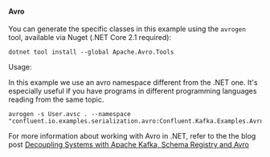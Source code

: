#### Avro

You can generate the specific classes in this example using the `avrogen` tool, available via Nuget (.NET Core 2.1 required):

```
dotnet tool install --global Apache.Avro.Tools
```

Usage:

In this example we use an avro namespace different from the .NET one.
It's especially useful if you have programs in different
programming languages reading from the same topic.

```
avrogen -s User.avsc . --namespace "confluent.io.examples.serialization.avro:Confluent.Kafka.Examples.AvroSpecificEncryption"
```

For more information about working with Avro in .NET, refer to the the blog post [Decoupling Systems with Apache Kafka, Schema Registry and Avro](https://www.confluent.io/blog/decoupling-systems-with-apache-kafka-schema-registry-and-avro/)
